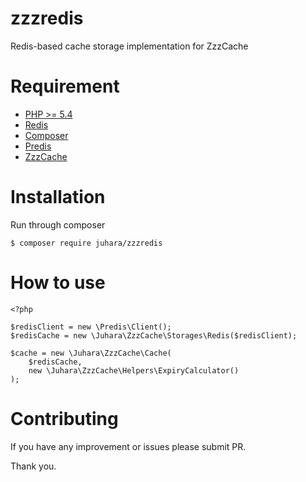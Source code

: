 # zzzredis
Redis-based cache storage implementation for ZzzCache

# Requirement
- [PHP >= 5.4](https://php.net)
- [Redis](https://redis.io)
- [Composer](https://getcomposer.org)
- [Predis](https://github.com/nrk/predis)
- [ZzzCache](https://github.com/zamronypj/zzzcache)

# Installation
Run through composer

    $ composer require juhara/zzzredis

# How to use

    <?php

    $redisClient = new \Predis\Client();
    $redisCache = new \Juhara\ZzzCache\Storages\Redis($redisClient);

    $cache = new \Juhara\ZzzCache\Cache(
        $redisCache,
        new \Juhara\ZzzCache\Helpers\ExpiryCalculator()
    );

# Contributing

If you have any improvement or issues please submit PR.

Thank you.
